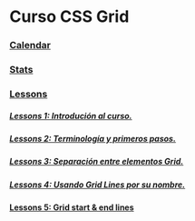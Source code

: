 # Curso CSS Grid

### [Calendar](./calendar)

### [Stats](./stats)

### [Lessons](./Lessons)

##### [Lessons 1: Introdución al curso.](./Lessons/Lessons-1-Introdución-al-curso)

##### [Lessons 2: Terminología y primeros pasos.](./Lessons/Lessons-2-Terminología-y-primeros-pasos)

##### [Lessons 3: Separación entre elementos Grid.](./Lessons/Lessons-3-Separación-entre-elementos-Grid)

##### [Lessons 4: Usando Grid Lines por su nombre.](./Lessons/Lessons-4-Usando-Grid-Lines-por-su-nombre)

#### [Lessons 5: Grid start & end lines](./Lessons/Lessons-5-Grid-start-&-end-lines)